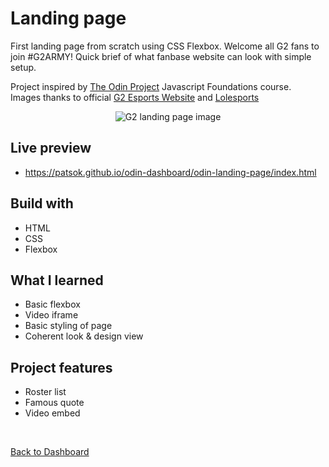 # Landing page
First landing page from scratch using CSS Flexbox. Welcome all G2 fans to join #G2ARMY! Quick brief of what fanbase website can look with simple setup.

Project inspired by [The Odin Project](https://www.theodinproject.com/) Javascript Foundations course. 
<br>
Images thanks to official [G2 Esports Website](https://g2esports.com/) and [Lolesports](https://lolesports.com/)

<p align="center">
<img src='https://media4.giphy.com/media/dL8zBpJ3yW9OPsa2st/giphy.gif' alt='G2 landing page image' /></p>

## Live preview

- https://patsok.github.io/odin-dashboard/odin-landing-page/index.html

## Build with

- HTML
- CSS
- Flexbox

## What I learned

- Basic flexbox
- Video iframe
- Basic styling of page
- Coherent look & design view
## Project features

- Roster list
- Famous quote
- Video embed

<br>

[Back to Dashboard](../../../)